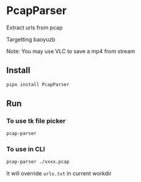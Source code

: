 # PcapParser

Extract urls from pcap

Targetting baoyuzb

Note: You may use VLC to save a mp4 from stream

## Install

```bash
pipx install PcapParser
```

## Run

### To use tk file picker

```bash
pcap-parser
```

### To use in CLI

```bash
pcap-parser ./xxxx.pcap
```

It will override `urls.txt` in current workdir
